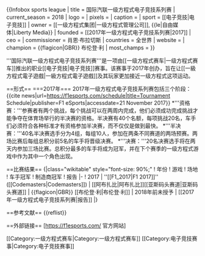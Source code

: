 {{Infobox sports league
| title = 国际汽联一级方程式电子竞技系列赛
| current_season = 2018
| logo = <!-- 檔案不存在 File:F1 eSports Series logo.png ，可從英文維基百科取得 -->
| pixels = 
| caption = 
| sport = [[电子竞技|电子竞技]]
| owner = [[一级方程式集团|一级方程式管理公司]], {{le|自由媒体|Liberty Media}}
| founded = [[2017年一级方程式电子竞技系列赛|2017]]
| ceo = 
| commissioner = 肖恩·布拉切斯
| countries = 全世界
| website = 
| champion =  {{flagicon|GBR}} 布伦登·利
| most_champs =
}}

'''国际汽联一级方程式电子竞技系列赛'''是一项由[[一级方程式赛车|一级方程式赛车]]推出的职业[[电子竞技|电子竞技]]赛事。该赛事于2017年创办，旨在让[[一級方程式電子遊戲|一級方程式電子遊戲]]及其玩家更加接近一级方程式这项运动。

==形式==
===2017年===
2017年一级方程式电子竞技系列赛包括三个阶段：<ref>{{cite news|url=https://f1esports.com/schedule|title=Tournament Schedule|publisher=F1 eSports|accessdate=21 November 2017}}</ref>
*'''资格赛：'''参赛者有两个挑战，每个挑战可以在两周内完成，他们必须成功完成挑战才能争夺在体育场举行的半决赛的资格。半决赛有40个名额，每项挑战20名，车手们必须符合各种标准才有资格参加半决赛，而不仅仅是做到最快。
*'''半决赛：'''40名半决赛选手分为4组，每组10人，参加在两条不同赛道的两场预赛。两场比赛后每组总积分前5名的车手将晋级决赛。
*'''决赛：'''20名决赛选手将在两天内参加三场比赛。总积分最多的车手将成为冠军，并在下个赛季的一级方程式游戏中作为其中一个角色出现。

==比赛结果==
{|class="wikitable" style="font-size: 90%;"
! 年份
! 游戏
! 场地
! 车手冠军
! 制造商冠军
! 报告
|-
! 2017
| ''[[F1_2017|F1 2017]]'' ([[Codemasters|Codemasters]])
| [[阿布扎比|阿布扎比]][[亚斯码头赛道|亚斯码头赛道]]
| {{flagicon|GBR}} [[布伦登·利|布伦登·利]]
| 2018年前未授予
| [[2017年一级方程式电子竞技系列赛|报告]]
|}

==参考文献==
{{reflist}}

==外部链接==
[https://f1esports.com/ 官方网站]

[[Category:一级方程式赛车|Category:一级方程式赛车]]
[[Category:电子竞技赛事|Category:电子竞技赛事]]